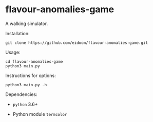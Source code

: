 # flavour-anomalies-game

A walking simulator.

Installation:

```shell
git clone https://github.com/eidoom/flavour-anomalies-game.git
```

Usage:

```shell
cd flavour-anomalies-game
python3 main.py
```

Instructions for options:

```shell
python3 main.py -h
```

Dependencies:

* `python` 3.6+

* Python module `termcolor`